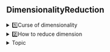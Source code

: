 ## DimensionalityReduction
 <details>
 <summary>1️⃣Curse of dimensionality</summary>
   <br>
  
 **📍Curse of dimentionality**
 
  -  Harder to visualize or see structure of 
  -  Hard to search in high dimension (more runtime)
  -  Need more data to get a good estimation of the data
 
 **📍To combat the curse of dimensionality**
 
  -  **🌱Feature selection**: Keep only "Good" features
     - Drop features having missing values
     - Drop low variace column (a feature that is a constant)
     - Drop the feature by using forward (increase one by one feature) and backward (decrease one by one feature) elimination 



     > **Pro:** Useful when the user wants to know which feature matters

     > **Con:** Hard to select good features automatically

**NOTE:** <br>

0. Ask domain expertise which feature matters
1. Use in Hackathon level (time limit days-a week), don't recommend to use in other cases
2. Proper methods for feature selection
     - Choose algorithms that handles high dimension well and do selection as a by product ex Regression with L1 regularization (dan't same as L1 loss), Tree-based classifiers (random forest, XGBoost)
     - Generic Algorithm: Optimization method, has objective and decision variable that we want to change (Natural Selection)



     
   
  -  **🌱Feature transformation (Feature extraction)**: Transform the original features into a smaller set of features, New features come from the combination of old features (Greedy algorithm)

             F(x1,x2,...,x10) --> (y1, y2)

     > **Pro:** more powerful

     > **Con:** harder to interpret the model

  **📍Goals of dimentional reduction**
  -  For better machine learning models
  -  For data visualization
 
</details>

<details>
 <summary>2️⃣How to reduce dimension
</summary>

 


 
</details>

<details>
<summary>Topic
</summary>
 abcd
          <ul><details><summary>Subtopics</summary> </details></ul>
          <ul><details><summary>Subtopics</summary></details></ul>
 
</details>
